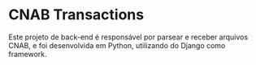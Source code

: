 # CNAB Transactions

Este projeto de back-end é responsável por parsear e receber arquivos CNAB, e foi desenvolvida em Python, utilizando do Django como framework.
